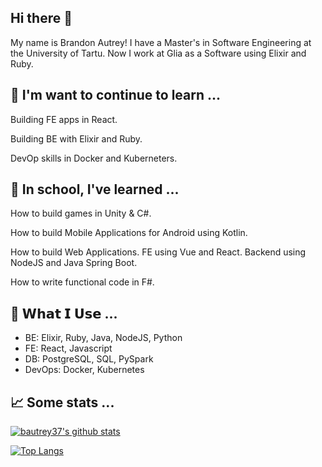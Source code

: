 ## Hi there 👋

<!--
**bautrey37/bautrey37** is a ✨ _special_ ✨ repository because its `README.md` (this file) appears on your GitHub profile.

Here are some ideas to get you started:

- 🔭 I’m currently working on ...
- 🌱 I’m currently learning ...
- 👯 I’m looking to collaborate on ...
- 🤔 I’m looking for help with ...
- 💬 Ask me about ...
- 📫 How to reach me: ...
- 😄 Pronouns: ...
- ⚡ Fun fact: ...
- 🔨 𝗪𝗵𝗮𝘁 𝗜 𝗨𝘀𝗲 ...
- 📈 Some stats ...
-->

My name is Brandon Autrey! I have a Master's in Software Engineering at the University of Tartu. Now I work at Glia as a Software using Elixir and Ruby. 

## 🌱 I'm want to continue to learn ...

Building FE apps in React.

Building BE with Elixir and Ruby.

DevOp skills in Docker and Kuberneters.


## 🌱 In school, I've learned ...

How to build games in Unity & C#.

How to build Mobile Applications for Android using Kotlin.

How to build Web Applications. FE using Vue and React. Backend using NodeJS and Java Spring Boot.

How to write functional code in F#.



## 🔨 𝗪𝗵𝗮𝘁 𝗜 𝗨𝘀𝗲 ...

- BE: Elixir, Ruby, Java, NodeJS, Python
- FE: React, Javascript
- DB: PostgreSQL, SQL, PySpark
- DevOps: Docker, Kubernetes

## 📈 Some stats ...

[![bautrey37's github stats](https://github-readme-stats.vercel.app/api?username=bautrey37&count_private=true&show_icons=true&theme=dracula)](https://github.com/anuraghazra/github-readme-stats)


[![Top Langs](https://github-readme-stats.vercel.app/api/top-langs/?username=bautrey37&layout=compact)](https://github.com/anuraghazra/github-readme-stats)

